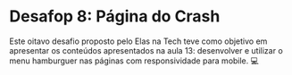 # Desafop 8: Página do Crash

Este oitavo desafio proposto pelo Elas na Tech teve como objetivo em apresentar os conteúdos apresentados na aula 13: desenvolver e utilizar o menu hamburguer nas páginas com responsividade para mobile. 💻
